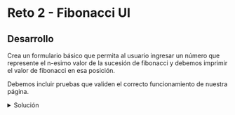 # Reto 2 - Fibonacci UI

## Desarrollo

Crea un formulario básico que permita al usuario ingresar un número que represente el n-esimo valor de la sucesión de
fibonacci y debemos imprimir el valor de fibonacci en esa posición.

Debemos incluir pruebas que validen el correcto funcionamiento de nuestra página.


<details>
  <summary>Solución</summary>

`Home.vue`

```javascript

<template>
  <div class="home">
    <input v-model="number" data-test-id="number-to-calculate-fibonacci">
    <p>El resultado es: <span data-test-id="result">{{ result }}</span></p>
    <button data-test-id="calculate-button" @click="calculateFibonacci">Calcular</button>
  </div>
</template>

<script>

import { fibonacci } from './Fibonacci';

export default {
  name: 'Home',
  data() {
    return {
      number: 0,
      result: null,
    };
  },
  methods: {
    calculateFibonacci() {
      this.result = fibonacci(this.number);
    },
  },
};
</script>


```

`fibonacci.spec.js`
```javascript

import {mount} from '@vue/test-utils';
import Home from '@/views/Home.vue';

describe('Fibonacci', () => {

    const build = () => {
        const wrapper = mount(Home, {});

        return {
            wrapper,
            numberToCalculateFibonacci: () => wrapper.find('[data-test-id="number-to-calculate-fibonacci"]'),
            calculateButton: () => wrapper.find('[data-test-id="calculate-button"]'),
            result: () => wrapper.find('[data-test-id="result"]'),

        };
    };

    it('renders fibonacci result for user input when user click calculateButton', async () => {
        const number = 6;
        const expectedResult = '8';
        const {numberToCalculateFibonacci, calculateButton, result} = build();

        await numberToCalculateFibonacci().setValue(number);
        await calculateButton().trigger('click');

        expect(result().text()).toMatch(expectedResult);
    });
});


```
</details>

